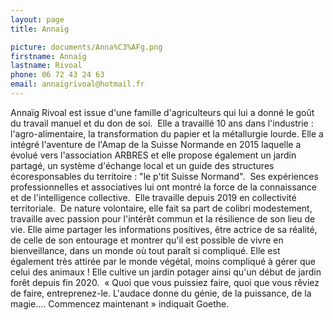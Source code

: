 ```yaml
---
layout: page
title: Annaïg

picture: documents/Anna%C3%AFg.png
firstname: Annaïg
lastname: Rivoal
phone: 06 72 43 24 63
email: annaigrivoal@hotmail.fr
---
```


Annaïg Rivoal est issue d'une famille d'agriculteurs qui lui a donné le goût du travail
manuel et du don de soi. 
Elle a travaillé 10 ans dans l'industrie : l'agro-alimentaire, la transformation du papier
et la métallurgie lourde.
Elle a intégré l'aventure de l'Amap de la Suisse Normande en 2015 laquelle a évolué
vers l'association ARBRES et elle propose également un jardin partagé, un système
d'échange local et un guide des structures écoresponsables du territoire : "le p'tit Suisse Normand". 
Ses expériences professionnelles et associatives lui ont montré la force de la
connaissance et de l'intelligence collective. 
Elle travaille depuis 2019 en collectivité territoriale. 
De nature volontaire, elle fait sa part de colibri modestement, travaille avec passion
pour l'intérêt commun et la résilience de son lieu de vie. Elle aime partager les
informations positives, être actrice de sa réalité, de celle de son entourage et montrer
qu'il est possible de vivre en bienveillance, dans un monde où tout paraît si
compliqué.
Elle est également très attirée par le monde végétal, moins compliqué à gérer que
celui des animaux ! Elle cultive un jardin potager ainsi qu'un début de jardin forêt
depuis fin 2020. 
« Quoi que vous puissiez faire, quoi que vous rêviez de faire, entreprenez-le.
L'audace donne du génie, de la puissance, de la magie.... Commencez maintenant
» indiquait Goethe.

